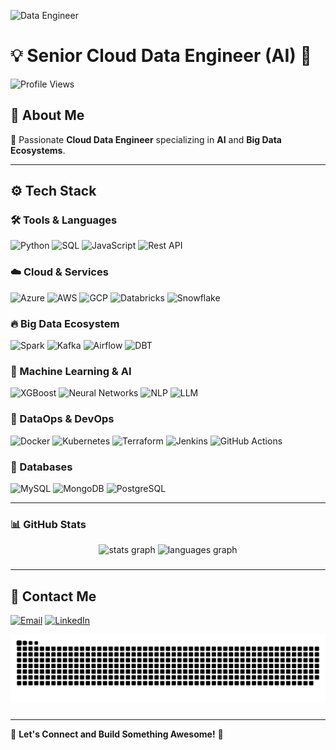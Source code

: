 ![Data Engineer](https://media.giphy.com/media/QTfX9Ejfra3ZmNxh6B/giphy.gif)

# 💡 Senior Cloud Data Engineer (AI) 🚀

![Profile Views](https://komarev.com/ghpvc/?username=YourGitHubUsername&color=blue&style=flat-square)

## 🌟 About Me

🔹 Passionate **Cloud Data Engineer** specializing in **AI** and **Big Data Ecosystems**.<br>


---
## ⚙️ Tech Stack

### 🛠 Tools & Languages

![Python](https://img.shields.io/badge/Python-3776AB?style=for-the-badge&logo=python&logoColor=white)
![SQL](https://img.shields.io/badge/SQL-CC2927?style=for-the-badge&logo=microsoft-sql-server&logoColor=white)
![JavaScript](https://img.shields.io/badge/JavaScript-F7DF1E?style=for-the-badge&logo=javascript&logoColor=black)
![Rest API](https://img.shields.io/badge/REST%20API-02569B?style=for-the-badge&logo=api&logoColor=white)

### ☁️ Cloud & Services

![Azure](https://img.shields.io/badge/Azure-0078D4?style=for-the-badge&logo=microsoft-azure&logoColor=white)
![AWS](https://img.shields.io/badge/AWS-232F3E?style=for-the-badge&logo=amazon-aws&logoColor=white)
![GCP](https://img.shields.io/badge/GCP-4285F4?style=for-the-badge&logo=google-cloud&logoColor=white)
![Databricks](https://img.shields.io/badge/Databricks-FF3621?style=for-the-badge&logo=databricks&logoColor=white)
![Snowflake](https://img.shields.io/badge/Snowflake-29B5E8?style=for-the-badge&logo=snowflake&logoColor=white)

### 🔥 Big Data Ecosystem

![Spark](https://img.shields.io/badge/Apache%20Spark-E25A1C?style=for-the-badge&logo=apache-spark&logoColor=white)
![Kafka](https://img.shields.io/badge/Apache%20Kafka-231F20?style=for-the-badge&logo=apache-kafka&logoColor=white)
![Airflow](https://img.shields.io/badge/Apache%20Airflow-017CEE?style=for-the-badge&logo=apache-airflow&logoColor=white)
![DBT](https://img.shields.io/badge/DBT-FF694B?style=for-the-badge&logo=dbt&logoColor=white)

### 🤖 Machine Learning & AI

![XGBoost](https://img.shields.io/badge/XGBoost-F76C00?style=for-the-badge&logo=xgboost&logoColor=white)
![Neural Networks](https://img.shields.io/badge/Neural%20Networks-00BFFF?style=for-the-badge&logo=pytorch&logoColor=white)
![NLP](https://img.shields.io/badge/NLP-00A3E0?style=for-the-badge&logo=google-cloud-natural-language&logoColor=white)
![LLM](https://img.shields.io/badge/LLM-9146FF?style=for-the-badge&logo=openai&logoColor=white)

### 🚀 DataOps & DevOps

![Docker](https://img.shields.io/badge/Docker-2496ED?style=for-the-badge&logo=docker&logoColor=white)
![Kubernetes](https://img.shields.io/badge/Kubernetes-326CE5?style=for-the-badge&logo=kubernetes&logoColor=white)
![Terraform](https://img.shields.io/badge/Terraform-623CE4?style=for-the-badge&logo=terraform&logoColor=white)
![Jenkins](https://img.shields.io/badge/Jenkins-D24939?style=for-the-badge&logo=jenkins&logoColor=white)
![GitHub Actions](https://img.shields.io/badge/GitHub%20Actions-2088FF?style=for-the-badge&logo=github-actions&logoColor=white)

### 💾 Databases

![MySQL](https://img.shields.io/badge/MySQL-4479A1?style=for-the-badge&logo=mysql&logoColor=white)
![MongoDB](https://img.shields.io/badge/MongoDB-4EA94B?style=for-the-badge&logo=mongodb&logoColor=white)
![PostgreSQL](https://img.shields.io/badge/PostgreSQL-336791?style=for-the-badge&logo=postgresql&logoColor=white)

---
### 📊 GitHub Stats

<div align="center">
  <img src="https://github-readme-stats.vercel.app/api?username=Vijaykrishna94&hide_title=false&hide_rank=false&show_icons=true&include_all_commits=true&count_private=true&disable_animations=false&theme=dracula&locale=en&hide_border=false&order=1" height="150" alt="stats graph"  />
  <img src="https://github-readme-stats.vercel.app/api/top-langs?username=Vijaykrishna94&locale=en&hide_title=false&layout=compact&card_width=320&langs_count=5&theme=dracula&hide_border=false&order=2" height="150" alt="languages graph"  />
</div>

###
---
## 🚀 Contact Me

[![Email](https://img.shields.io/badge/Email-D14836?style=for-the-badge&logo=gmail&logoColor=white)](mailto:vijaykrishnaburra@gmail.com)
[![LinkedIn](https://img.shields.io/badge/LinkedIn-0A66C2?style=for-the-badge&logo=linkedin&logoColor=white)](https://linkedin.com/in/vijay-krishna-burra-a79a07105)


<img src="https://raw.githubusercontent.com/Vijaykrishna94/Vijaykrishna94/output/snake.svg" alt="Snake animation" />

###

---
🔗 **Let's Connect and Build Something Awesome!** 🚀
